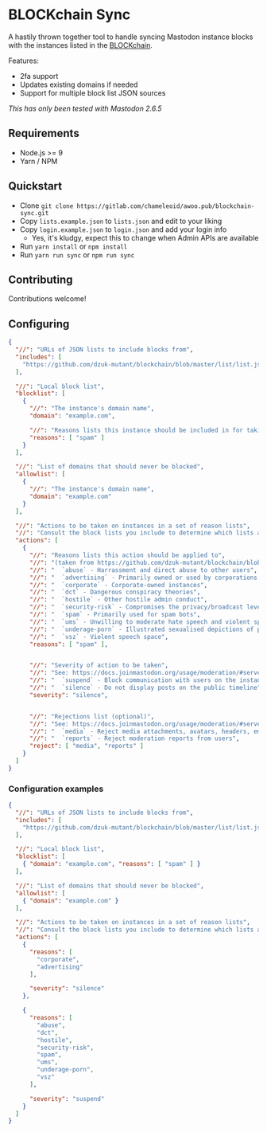 BLOCKchain Sync
===============
A hastily thrown together tool to handle syncing Mastodon instance blocks with
the instances listed in the [BLOCKchain][].

Features:
- 2fa support
- Updates existing domains if needed
- Support for multiple block list JSON sources

_This has only been tested with Mastodon 2.6.5_

[BLOCKchain]: https://github.com/dzuk-mutant/blockchain

## Requirements
- Node.js >= 9
- Yarn / NPM

## Quickstart
- Clone `git clone https://gitlab.com/chameleoid/awoo.pub/blockchain-sync.git`
- Copy `lists.example.json` to `lists.json` and edit to your liking
- Copy `login.example.json` to `login.json` and add your login info
  - Yes, it's kludgy, expect this to change when Admin APIs are available
- Run `yarn install` or `npm install`
- Run `yarn run sync` or `npm run sync`

## Contributing
Contributions welcome!

## Configuring
```json
{
  "//": "URLs of JSON lists to include blocks from",
  "includes": [
    "https://github.com/dzuk-mutant/blockchain/blob/master/list/list.json"
  ],

  "//": "Local block list",
  "blocklist": [
    {
      "//": "The instance's domain name",
      "domain": "example.com",

      "//": "Reasons lists this instance should be included in for taking action",
      "reasons": [ "spam" ]
    }
  ],

  "//": "List of domains that should never be blocked",
  "allowlist": [
    {
      "//": "The instance's domain name",
      "domain": "example.com"
    }
  ],

  "//": "Actions to be taken on instances in a set of reason lists",
  "//": "Consult the block lists you include to determine which lists are available",
  "actions": [
    {
      "//": "Reasons lists this action should be applied to",
      "//": "(taken from https://github.com/dzuk-mutant/blockchain/blob/master/list/json-list.md)",
      "//": "  `abuse` - Harrassment and direct abuse to other users",
      "//": "  `advertising` - Primarily owned or used by corporations to advertise or post product updates",
      "//": "  `corporate` - Corporate-owned instances",
      "//": "  `dct` - Dangerous conspiracy theories",
      "//": "  `hostile` - Other hostile admin conduct",
      "//": "  `security-risk` - Compromises the privacy/broadcast levels of posts",
      "//": "  `spam` - Primarily used for spam bots",
      "//": "  `ums` - Unwilling to moderate hate speech and violent speech",
      "//": "  `underage-porn` - Illustrated sexualised depictions of people who appear to be minors",
      "//": "  `vsz` - Violent speech space",
      "reasons": [ "spam" ],


      "//": "Severity of action to be taken",
      "//": "See: https://docs.joinmastodon.org/usage/moderation/#server-wide-moderation",
      "//": "  `suspend` - Block communication with users on the instance",
      "//": "  `silence` - Do not display posts on the public timeline",
      "severity": "silence",


      "//": "Rejections list (optional)",
      "//": "See: https://docs.joinmastodon.org/usage/moderation/#server-wide-moderation",
      "//": "  `media` - Reject media attachments, avatars, headers, emoji",
      "//": "  `reports` - Reject moderation reports from users",
      "reject": [ "media", "reports" ]
    }
  ]
}
```

### Configuration examples
```json
{
  "//": "URLs of JSON lists to include blocks from",
  "includes": [
    "https://github.com/dzuk-mutant/blockchain/blob/master/list/list.json"
  ],

  "//": "Local block list",
  "blocklist": [
    { "domain": "example.com", "reasons": [ "spam" ] }
  ],

  "//": "List of domains that should never be blocked",
  "allowlist": [
    { "domain": "example.com" }
  ],

  "//": "Actions to be taken on instances in a set of reason lists",
  "//": "Consult the block lists you include to determine which lists are available",
  "actions": [
    {
      "reasons": [
        "corporate",
        "advertising"
      ],

      "severity": "silence"
    },

    {
      "reasons": [
        "abuse",
        "dct",
        "hostile",
        "security-risk",
        "spam",
        "ums",
        "underage-porn",
        "vsz"
      ],

      "severity": "suspend"
    }
  ]
}
```
